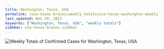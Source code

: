 ```yaml
---
title: Washington, Texas, USA
permalink: /usa-texas-brazos/weekly_totals/usa-texas-washington-weekly_totals.html
last_updated: Nov 29, 2021
keywords: ["Washington, Texas, USA", "weekly totals"]
sidebar: usa-texas-brazos_sidebar
---
```


![Weekly Totals of Confirmed Cases for Washington, Texas, USA](/covid_tracker/images/graphs/usa-texas-washington-weekly_totals_graph.png)
